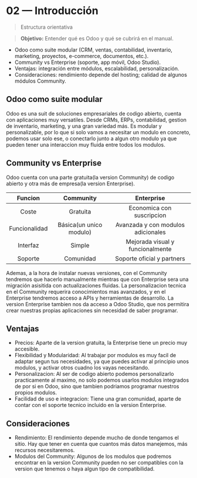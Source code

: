 # 02 — Introducción

> Estructura orientativa

> **Objetivo:** Entender qué es Odoo y qué se cubrirá en el manual.

- Odoo como suite modular (CRM, ventas, contabilidad, inventario, marketing, proyectos, e-commerce, documentos, etc.).
- Community vs Enterprise (soporte, app móvil, Odoo Studio).
- Ventajas: integración entre módulos, escalabilidad, personalización.
- Consideraciones: rendimiento depende del hosting; calidad de algunos módulos Community.

## Odoo como suite modular

Odoo es una suit de soluciones empresariales de codigo abierto, cuenta con aplicaciones muy versatiles. Desde CRMs, ERPs, contabilidad, gestion de inventario, marketing, y una gran variedad más. Es modular y personalizable, por lo que si solo vamos a necesitar un modulo en concreto, podemos usar solo ese, o conectarlo junto a algun otro modulo ya que pueden tener una interaccion muy fluida entre todos los modulos.

## Community vs Enterprise

Odoo cuenta con una parte gratuita(la version Community) de codigo abierto y otra más de empresa(la version Enterprise).


|    Funcion    |        Community        |             Enterprise             |
| :-------------: | :------------------------: | :----------------------------------: |
|     Coste     |         Gratuita         |     Economica con suscripcion     |
| Funcionalidad | Básica(un unico modulo) | Avanzada y con modulos adicionales |
|   Interfaz   |          Simple          |  Mejorada visual y funcionalmente  |
|    Soporte    |        Comunidad        |     Soporte oficial y partners     |

Ademas, a la hora de instalar nuevas versiones, con el Community tendremos que hacerlo manualmente mientras que con Enterprise sera una migración asisitida con actualizaciones fluidas.
La personalizacion tecnica en el Community requerira conocimientos mas avanzados, y en el Enterprise tendremos acceso a APIs y herramientas de desarrollo.
La version Enterprise tambien nos da acceso a Odoo Studio, que nos permitira crear nuestras propias aplicaciones sin necesidad de saber programar.

## Ventajas

- Precios: Aparte de la version gratuita, la Enterprise tiene un precio muy accesible.
- Flexibilidad y Modularidad: Al trabajar por modulos es muy facil de adaptar segun tus necesidades, ya que puedes activar al principio unos modulos, y activar otros cuadno los vayas necesitando.
- Personalizacion: Al ser de codigo abierto podemos personalizarlo practicamente al maximo, no solo podemos usarlos modulos integrados de por si en Odoo, sino que tambien podriamos programar nuestros propios modulos.
- Facilidad de uso e integracion: Tiene una gran comunidad, aparte de contar con el soporte tecnico incluido en la version Enterprise.

## Consideraciones

- Rendimiento: El rendimiento depende mucho de donde tengamos el sitio. Hay que tener en cuenta que cuantos más datos manejemos, más recursos necesitaremos.
- Modulos del Community: Algunos de los modulos que podremos encontrar en la version Community pueden no ser compatibles con la version que tenemos o haya algun tipo de compatibilidad. 